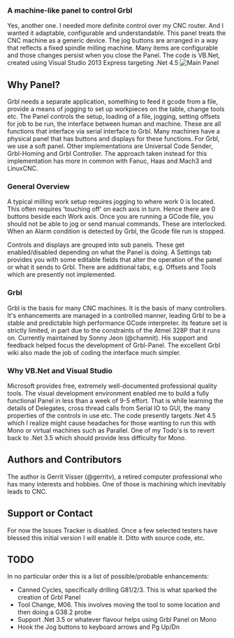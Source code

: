 ### A machine-like panel to control Grbl
Yes, another one. I needed more definite control over my CNC router. And I wanted it adaptable, configurable and understandable.
This panel treats the CNC machine as a generic device. The jog buttons are arranged in a way that reflects a fixed spindle milling machine. Many items are configurable and those changes persist when you close the Panel.
The code is VB.Net, created using Visual Studio 2013 Express targeting .Net 4.5
![Main Panel](https://github.com/gerritv/Grbl-Panel/blob/master/panel3Capture.JPG)
## Why Panel?
Grbl needs a separate application, something to feed it gcode from a file, provide a means of jogging to set up workpieces on the table, change tools etc. The Panel controls the setup, loading of a file, jogging, setting offsets for job to be run, the interface between human and machine. These are all functions that interface via serial interface to Grbl.  Many machines have a physical panel that has buttons and displays for these functions. For Grbl, we use a soft panel. Other implementations are Universal Code Sender, Grbl-Homing and Grbl Controller. The approach taken instead for this implementation has more in common with Fanuc, Haas and Mach3 and LinuxCNC.

### General Overview
A typical milling work setup requires jogging to where work 0 is located. This often requires 'touching off' on each axis in turn. Hence there are 0 buttons beside each Work axis. Once you are running a GCode file, you should not be able to jog or send manual commands. These are interlocked. When an Alarm condition is detected by Grbl, the Gcode file run is stopped.

Controls and displays are grouped into sub panels. These get enabled/disabled depending on what the Panel is doing. A Settings tab provides you with some editable fields that alter the operation of the panel or what it sends to Grbl. There are additional tabs, e.g. Offsets and Tools which are presently not implemented.


### Grbl
Grbl is the basis for many CNC machines. It is the basis of many controllers. It's enhancements are managed in a controlled manner, leading Grbl to be a stable and predictable high performance GCode interpreter. its feature set is strictly limited, in part due to the constraints of the Atmel 328P that it runs on.  Currently maintained by Sonny Jeon (@chamnit). His support and feedback helped focus the development of Grbl-Panel. The excellent Grbl wiki also made the job of coding the interface much simpler.

### Why VB.Net and Visual Studio
Microsoft provides free, extremely well-documented professional quality tools. The visual development environment enabled me to build a fully functional Panel in less than a week of 9-5 effort. That is while learning the details of Delegates, cross thread calls from Serial IO to GUI, the many properties of the controls in use etc. The code presently targets .Net 4.5 which I realize might cause headaches for those wanting to run this with Mono or virtual machines such as Parallel. One of my Todo's is to revert back to .Net 3.5 which should provide less difficulty for Mono.

## Authors and Contributors
The author is Gerrit Visser (@gerritv), a retired computer professional who has many interests and hobbies. One of those is machining which inevitably leads to CNC.

## Support or Contact
For now the Issues Tracker is disabled. Once a few selected testers have blessed this initial version I will enable it. Ditto with source code, etc.

## TODO
In no particular order this is a list of possible/probable enhancements:
* Canned Cycles, specifically drilling G81/2/3. This is what sparked the creation of Grbl Panel
* Tool Change, M06. This involves moving the tool to some location and then doing a G38.2 probe
* Support .Net 3.5 or whatever flavour helps using Grbl Panel on Mono
* Hook the Jog buttons to keyboard arrows and Pg Up/Dn
